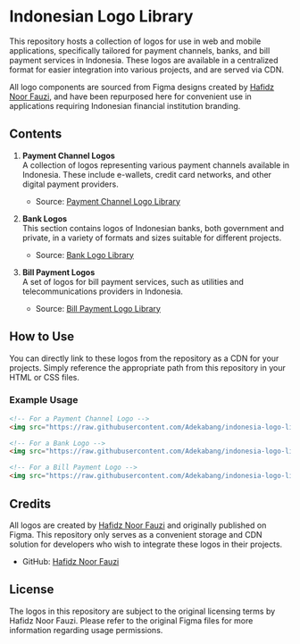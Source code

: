 # Indonesian Logo Library

This repository hosts a collection of logos for use in web and mobile applications, specifically tailored for payment channels, banks, and bill payment services in Indonesia. These logos are available in a centralized format for easier integration into various projects, and are served via CDN.

All logo components are sourced from Figma designs created by [Hafidz Noor Fauzi](https://www.figma.com/@hafidznoorfauzi), and have been repurposed here for convenient use in applications requiring Indonesian financial institution branding.

## Contents

1. **Payment Channel Logos**  
   A collection of logos representing various payment channels available in Indonesia. These include e-wallets, credit card networks, and other digital payment providers.

   - Source: [Payment Channel Logo Library](https://www.figma.com/community/file/1263416469504652135/payment-channel-logo-library-indonesia-all-in-components)

2. **Bank Logos**  
   This section contains logos of Indonesian banks, both government and private, in a variety of formats and sizes suitable for different projects.

   - Source: [Bank Logo Library](https://www.figma.com/community/file/1246763677986037137/bank-logo-library-indonesia-all-in-components)

3. **Bill Payment Logos**  
   A set of logos for bill payment services, such as utilities and telecommunications providers in Indonesia.

   - Source: [Bill Payment Logo Library](https://www.figma.com/community/file/1325472637345495839/bill-payment-logo-library-indonesia-all-in-components)

## How to Use

You can directly link to these logos from the repository as a CDN for your projects. Simply reference the appropriate path from this repository in your HTML or CSS files.

### Example Usage

```html
<!-- For a Payment Channel Logo -->
<img src="https://raw.githubusercontent.com/Adekabang/indonesia-logo-library/main/Payment%20Channel/E-Wallet/Gopay.png" alt="GoPay Logo" />

<!-- For a Bank Logo -->
<img src="https://raw.githubusercontent.com/Adekabang/indonesia-logo-library/main/Bank/Bank%20Logo/BNI.png" alt="BNI Logo" />

<!-- For a Bill Payment Logo -->
<img src="https://raw.githubusercontent.com/Adekabang/indonesia-logo-library/main/Bill%20Payment/Utilities/PLN.png" alt="PLN Logo" />
```

## Credits

All logos are created by [Hafidz Noor Fauzi](https://www.figma.com/@hafidznoorfauzi) and originally published on Figma. This repository only serves as a convenient storage and CDN solution for developers who wish to integrate these logos in their projects.

- GitHub: [Hafidz Noor Fauzi](https://github.com/hafidznoor/logo-library-indo-bank)

## License

The logos in this repository are subject to the original licensing terms by Hafidz Noor Fauzi. Please refer to the original Figma files for more information regarding usage permissions.
